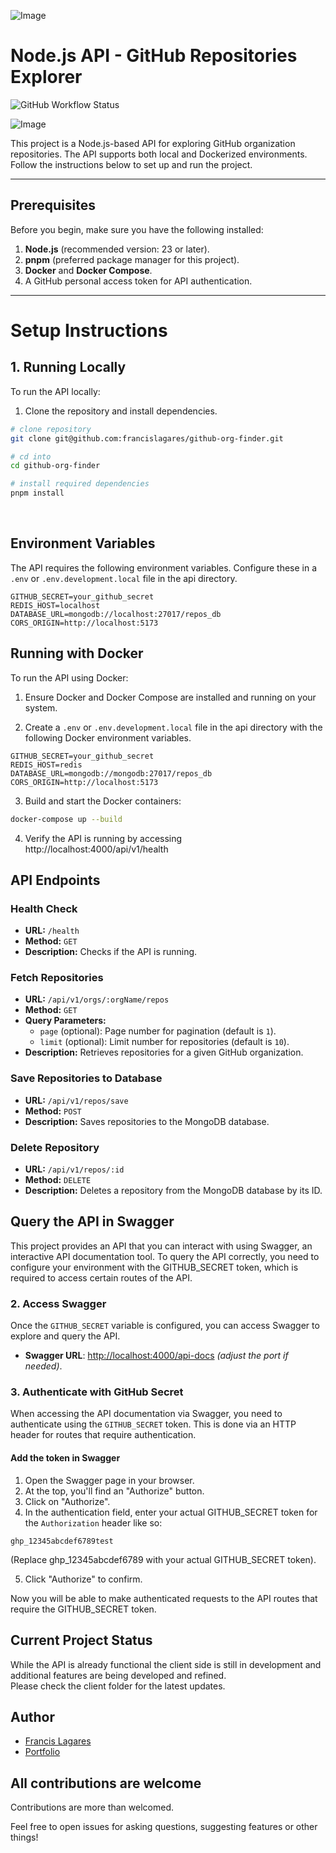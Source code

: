![Image](https://res.cloudinary.com/jobber-app/image/upload/v1684787771/github-banners/mern_tvu7kz.webp)

# Node.js API - GitHub Repositories Explorer

![GitHub Workflow Status](https://img.shields.io/github/actions/workflow/status/francislagares/github-org-finder/ci.yaml?style=for-the-badge)

![Image](https://res.cloudinary.com/jobber-app/image/upload/v1733915642/Screenshot_From_2024-12-11_12-10-49_wthrkp.png)

This project is a Node.js-based API for exploring GitHub organization repositories. The API supports both local and Dockerized environments. Follow the instructions below to set up and run the project.

---

## **Prerequisites**

Before you begin, make sure you have the following installed:

1. **Node.js** (recommended version: 23 or later).
2. **pnpm** (preferred package manager for this project).
3. **Docker** and **Docker Compose**.
4. A GitHub personal access token for API authentication.

---

# Setup Instructions

## 1. Running Locally

To run the API locally:

1. Clone the repository and install dependencies.

```sh
# clone repository
git clone git@github.com:francislagares/github-org-finder.git

# cd into
cd github-org-finder

# install required dependencies
pnpm install
```

<br />

## **Environment Variables**

The API requires the following environment variables. Configure these in a `.env` or `.env.development.local` file in the api directory.

```env
GITHUB_SECRET=your_github_secret
REDIS_HOST=localhost
DATABASE_URL=mongodb://localhost:27017/repos_db
CORS_ORIGIN=http://localhost:5173
```

## Running with Docker

To run the API using Docker:

1. Ensure Docker and Docker Compose are installed and running on your system.

2. Create a `.env` or `.env.development.local` file in the api directory with the following Docker environment variables.

```env
GITHUB_SECRET=your_github_secret
REDIS_HOST=redis
DATABASE_URL=mongodb://mongodb:27017/repos_db
CORS_ORIGIN=http://localhost:5173
```

3. Build and start the Docker containers:

```sh
docker-compose up --build
```

4. Verify the API is running by accessing http://localhost:4000/api/v1/health

## API Endpoints

### **Health Check**

- **URL:** `/health`
- **Method:** `GET`
- **Description:** Checks if the API is running.

### **Fetch Repositories**

- **URL:** `/api/v1/orgs/:orgName/repos`
- **Method:** `GET`
- **Query Parameters:**
  - `page` (optional): Page number for pagination (default is `1`).
  - `limit` (optional): Limit number for repositories (default is `10`).
- **Description:** Retrieves repositories for a given GitHub organization.

### **Save Repositories to Database**

- **URL:** `/api/v1/repos/save`
- **Method:** `POST`
- **Description:** Saves repositories to the MongoDB database.

### **Delete Repository**

- **URL:** `/api/v1/repos/:id`
- **Method:** `DELETE`
- **Description:** Deletes a repository from the MongoDB database by its ID.

## Query the API in Swagger

This project provides an API that you can interact with using Swagger, an interactive API documentation tool. To query the API correctly, you need to configure your environment with the GITHUB_SECRET token, which is required to access certain routes of the API.

### 2. Access Swagger

Once the `GITHUB_SECRET` variable is configured, you can access Swagger to explore and query the API.

- **Swagger URL**: [http://localhost:4000/api-docs](http://localhost:4000/api-docs) _(adjust the port if needed)_.

### 3. Authenticate with GitHub Secret

When accessing the API documentation via Swagger, you need to authenticate using the `GITHUB_SECRET` token. This is done via an HTTP header for routes that require authentication.

#### Add the token in Swagger

1. Open the Swagger page in your browser.
2. At the top, you'll find an "Authorize" button.
3. Click on "Authorize".
4. In the authentication field, enter your actual GITHUB_SECRET token for the `Authorization` header like so:

```
ghp_12345abcdef6789test
```

(Replace ghp_12345abcdef6789 with your actual GITHUB_SECRET token).

5. Click "Authorize" to confirm.

Now you will be able to make authenticated requests to the API routes that require the GITHUB_SECRET token.

## Current Project Status

While the API is already functional the client side is still in development and additional features are being developed and refined. <br /> Please check the client folder for the latest updates.

## Author

- [Francis Lagares](https://www.linkedin.com/in/francislagares)
- [Portfolio](https://francislagares.vercel.app/)

## All contributions are welcome

Contributions are more than welcomed.

Feel free to open issues for asking questions, suggesting features or other things!
